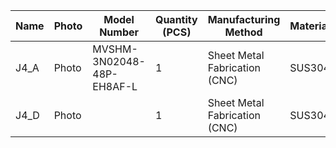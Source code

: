 
| Name  | Photo  |  Model Number  |Quantity (PCS) | Manufacturing Method | Material |
| -------  | -------  |  -------  |------- | ------- | ------- |
| J4_A  | Photo  |  MVSHM-3N02048-48P-EH8AF-L  | 1 | Sheet Metal Fabrication (CNC) | SUS304 |
| J4_D  | Photo  |    | 1 | Sheet Metal Fabrication (CNC) | SUS304 |

